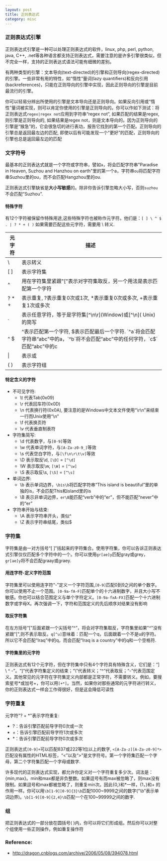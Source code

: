 ```yaml
---
layout: post
title: 正则表达式
category: misc
---
```


### 正则表达式引擎

正则表达式引擎是一种可以处理正则表达式的软件，linux, php, perl, python, java, C++, .net等各种语言都支持正则表达式，需要注意的是许多引擎很类似，但不完全一样，支持的正则表达式语法可能有细微的差别。

有两种类型的引擎：文本导向(text-directed)的引擎和正则导向(regex-directed)的引擎。一些非常有用的特性，如“惰性”量词(lazy quantifiers)和反向引用(backreferences)，只能在正则导向的引擎中实现，因此正则导向的引擎是目前最流行的引擎。

你可以轻易分辨出所使用的引擎是文本导向还是正则导向。如果反向引用或“惰性”量词被实现，则可以肯定你使用的引擎是正则导向的。你可以作如下测试：将正则表达式`regex|regex not`应用到字符串“regex not”, 如果匹配的结果是regex, 则引擎是正则导向的, 如果结果是regex not，则是文本导向的。因为正则导向的引擎是“猴急”的，它会很急切的进行表功，报告它找到的第一个匹配。正则导向的引擎总是返回最左边的匹配, 即使以后有可能发现一个“更好”的匹配，正则导向的引擎也总是返回最左边的匹配

### 文字符号

最基本的正则表达式就是一个字符或字符串，譬如`a`，将会匹配字符串"Paradise in Heaven, Suzhou and Hanzhou on earth"里的第一个a，字符串`ou`将匹配字符串Suzhou里的ou，而不会匹配Hangzhou里的ou.

正则表达式引擎缺省是**大小写敏感**的。除非你告诉引擎忽略大小写，否则`suzhou`不会匹配“Suzhou”.

#### 特殊字符

有12个字符被保留作特殊用途,这些特殊字符也被称作元字符。他们是：``[ ] \ ^ $ . | ? * + ( )`` 如果需要匹配这些元字符，需要用 \ 转义.

<table class="ink-table bordered hover alternating">
  <thead>
    <tr>
      <th class="align-left">元字符</th>
      <th class="align-left">描述</th>
    </tr>
  </thead>
  <tbody>
    <tr>
      <td>\</td>
      <td>表示转义</td>
    </tr>
    <tr>
      <td>[ ]</td>
      <td>表示字符集</td>
    </tr>
    <tr>
      <td>^</td>
      <td>用在字符集里紧跟"["表示对字符集取反，另一个用法是表示匹配第一个字符</td>
    </tr>
    <tr>
      <td>? * +</td>
      <td>表示重复, ?表示重复0次或1次, *表示重复0次或多次, +表示重复1次或多次</td>
    </tr>
    <tr>
      <td>.</td>
      <td>表示任意字符，等于是字符集[^\n\r](Window)或[^\n]( Unix)的简写</td>
    </tr>
    <tr>
      <td>^ $</td>
      <td>^表示匹配第一个字符, $表示匹配最后一个字符. `^a`将会匹配字符串“abc”中的a，`^b`将不会匹配“abc”中的任何字符，`c$`匹配“abc”中的c</td>
    </tr>
    <tr>
      <td>|</td>
      <td>表示或</td>
    </tr>
    <tr>
      <td>( )</td>
      <td>表示字符组</td>
    </tr>
  </tbody>
</table>

#### 特定含义的字符

* 不可见字符:
    * \t 代表Tab(0x09)
    * \r 代表回车符(0x0D)
    * \n 代表换行符(0x0A), 要注意的是Windows中文本文件使用“\r\n”来结束一行而Unix使用“\n”
    * \f 代表换页符
    * \v 代表垂直制表符
* 字符集简写:
    * \d 代表数字，与`[0-9]`等效
    * \w 代表单词字符，与`[A-Za-z0-9_]`等效
    * \s 代表空白字符，与`[\f\n\r\t\v]`等效
    * \D 表示取反\d, `[\D]` = `[^\d]`
    * \W 表示取反\w, `[\W]` = `[^\w]`
    * \S 表示取反\s, `[\S]` = `[^\s]`
* 单词边界:
    * \b 表示单词边界，`\bis\b`将匹配字符串“This island is beautiful”里的单独的is，不会匹配This和island里的is
    * \B 表示非单词边界，`er\B`能匹配“verb”中的“er”，但不能匹配“never”中的“er”
* 字符串开始与结束:
    * \A 表示字符串开头，类似^
    * \Z 表示字符串结尾，类似$

### 字符集

字符集是由一对方括号“[ ]”括起来的字符集合。使用字符集，你可以告诉正则表达式引擎仅仅匹配多个字符中的一个。你可以使用`gr[ae]y`匹配gray或grey，`gr[ae]y`将不会匹配graay或graey.

#### 用连字符-定义字符范围

字符集里可以使用连字符“-”定义一个字符范围,`[0-9]`匹配0到9之间的单个数字。你可以使用不止一个范围。`[0-9a-fA-F]`匹配单个的十六进制数字，并且大小写不敏感。你也可以结合范围定义与单个字符定义。`[0-9a-fxA-FX]`匹配一个十六进制数字或字母X。再次强调一下，字符和范围定义的先后顺序对结果没有影响

#### 取反字符集

在左方括号“[”后面紧跟一个尖括号“^”，将会对字符集取反，字符集里如果"^"没有紧跟"[",则不表示取反。`q[^u]`意味着：匹配一个q，后面跟着一个不是u的字符。所以它不会匹配“Iraq”中的q，而会匹配“Iraq is a country”中的q和一个空格符.

#### 字符集里的元字符

正则表达式有12个元字符，但在字符集中只有4个字符具有特殊含义，它们是：“] \ ^ -”。“]”代表字符集定义的结束；“\”代表转义；“^”代表取反；“-”代表范围定义。其他常见的元字符在字符集定义内部都是正常字符，不需要转义。例如，要搜索星号*或加号+，你可以用`[+*]`。当然，如果你对那些通常的元字符进行转义，你的正则表达式一样会工作得很好，但是这会降低可读性

### 字符重复

元字符"? + *"表示字符重复:

* ?：告诉引擎匹配前导字符0次或一次
* +：告诉引擎匹配前导字符1次或多次
* *：告诉引擎匹配前导字符0次或多次

正则表达式`[0-9]+`可以匹配837或222等1位以上的数字, `<[A-Za-z][A-Za-z0-9]*>`匹配没有属性的HTML标签，“<”以及“>”是文字符号。第一个字符集匹配一个字母，第二个字符集匹配一个字母或数字.

许多现代的正则表达式实现，都允许你定义对一个字符重复多少次。词法是：{min,max}。min和max都是非负整数。如果逗号有而max被忽略了，则max没有限制。如果逗号和max都被忽略了，则重复min次。因此{0,}和*一样，{1，}和+ 的作用一样。你可以用`\b[1-9][0-9]{3}\b`匹配1000~9999之间的数字(“\b”表示单词边界)。`\b[1-9][0-9]{2,4}\b`匹配一个在100~99999之间的数字.

### 组

把正则表达式的一部分放在圆括号( )内，你可以将它们形成组。然后你可以对整个组使用一些正则操作，例如重复操作符

### Reference:

* <http://dragon.cnblogs.com/archive/2006/05/08/394078.html>